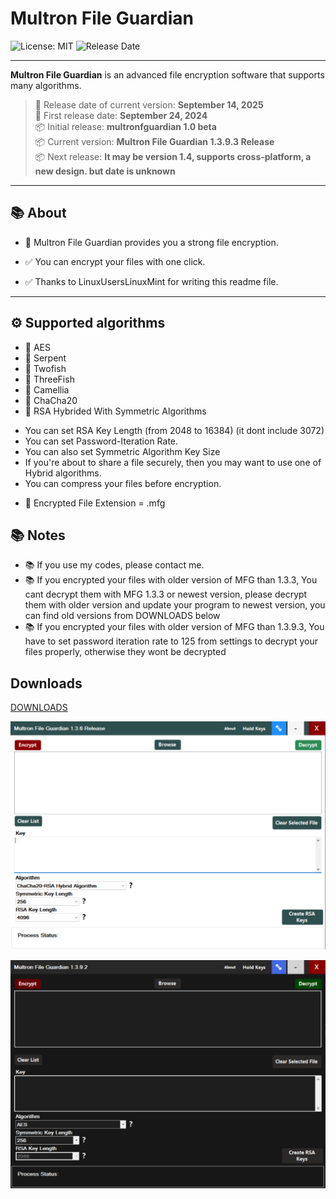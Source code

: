 # Multron File Guardian

![License: MIT](https://img.shields.io/badge/License-MIT-blue.svg)
![Release Date](https://img.shields.io/badge/Release%20Date-2025--06--9-brightgreen)

---

**Multron File Guardian** is an advanced file encryption software that supports many algorithms.
> 📅 Release date of current version: **September 14, 2025**   
> 📅 First release date: **September 24, 2024**   
> 📦 Initial release: **multronfguardian 1.0 beta**   
> 📦 Current version: **Multron File Guardian 1.3.9.3 Release**   
> 📦 Next release: **It may be version 1.4, supports cross-platform, a new design. but date is unknown**

---

## 📚 About
 
- 🔐 Multron File Guardian provides you a strong file encryption.
- ✅ You can encrypt your files with one click.

- ✅ Thanks to LinuxUsersLinuxMint for writing this readme file.

---

## ⚙️ Supported algorithms

- 🔐 AES
- 🔐 Serpent
- 🔐 Twofish
- 🔐 ThreeFish
- 🔐 Camellia
- 🔐 ChaCha20
- 🔐 RSA Hybrided With Symmetric Algorithms

* You can set RSA Key Length (from 2048 to 16384) (it dont include 3072)
* You can set Password-Iteration Rate.
* You can also set Symmetric Algorithm Key Size
* If you're about to share a file securely, then you may want to use one of Hybrid algorithms.
* You can compress your files before encryption.
- 🔐 Encrypted File Extension = .mfg

## 📚 Notes

- 📚 If you use my codes, please contact me.
- 📚 If you encrypted your files with older version of MFG than 1.3.3, You cant decrypt them with MFG 1.3.3 or newest version, please decrypt them with older version and update your program to newest version, you can find old versions from DOWNLOADS below
- 📚 If you encrypted your files with older version of MFG than 1.3.9.3, You have to set password iteration rate to 125 from settings to decrypt your files properly, otherwise they wont be decrypted

## Downloads

[DOWNLOADS](https://github.com/drwellss/MultronFguardian/releases)

![alt text](https://github.com/drwellss/MultronFguardian/blob/mfg_136_r/mfguard.png?raw=true)

![alt text](https://github.com/drwellss/MultronFguardian/blob/mfg1392_r/mfgdark.png?raw=true)
